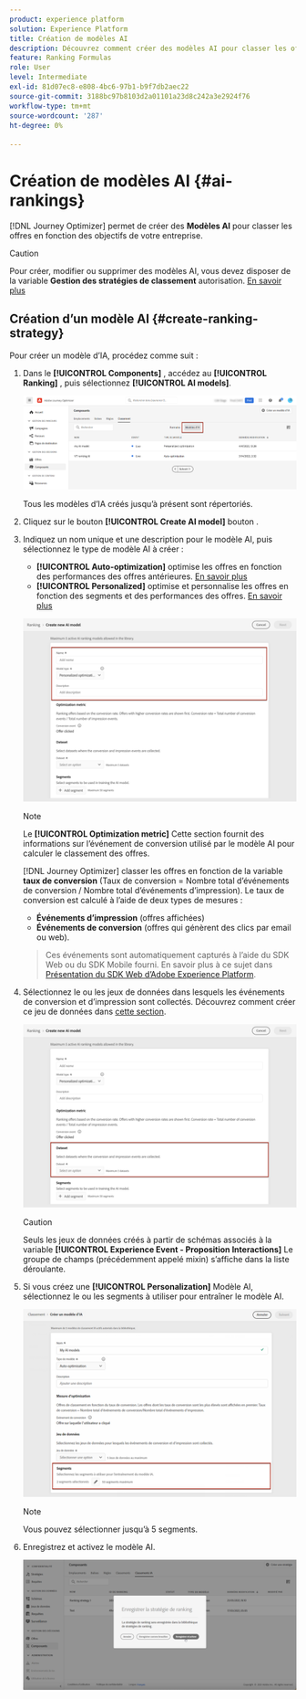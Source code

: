 ```yaml
---
product: experience platform
solution: Experience Platform
title: Création de modèles AI
description: Découvrez comment créer des modèles AI pour classer les offres
feature: Ranking Formulas
role: User
level: Intermediate
exl-id: 81d07ec8-e808-4bc6-97b1-b9f7db2aec22
source-git-commit: 3188bc97b8103d2a01101a23d8c242a3e2924f76
workflow-type: tm+mt
source-wordcount: '287'
ht-degree: 0%

---
```


# Création de modèles AI {#ai-rankings}

[!DNL Journey Optimizer] permet de créer des **Modèles AI** pour classer les offres en fonction des objectifs de votre entreprise.

>[!CAUTION]
>
>Pour créer, modifier ou supprimer des modèles AI, vous devez disposer de la variable **Gestion des stratégies de classement** autorisation. [En savoir plus](../../administration/high-low-permissions.md#manage-ranking-strategies)

## Création d’un modèle AI {#create-ranking-strategy}

Pour créer un modèle d’IA, procédez comme suit :

1. Dans le **[!UICONTROL Components]** , accédez au **[!UICONTROL Ranking]** , puis sélectionnez **[!UICONTROL AI models]**.

   ![](../assets/ai-ranking-list.png)

   Tous les modèles d’IA créés jusqu’à présent sont répertoriés.

1. Cliquez sur le bouton **[!UICONTROL Create AI model]** bouton .

1. Indiquez un nom unique et une description pour le modèle AI, puis sélectionnez le type de modèle AI à créer :

   * **[!UICONTROL Auto-optimization]** optimise les offres en fonction des performances des offres antérieures. [En savoir plus](auto-optimization-model.md)
   * **[!UICONTROL Personalized]** optimise et personnalise les offres en fonction des segments et des performances des offres. [En savoir plus](personalized-optimization-model.md)

   ![](../assets/ai-ranking-fields.png)

   >[!NOTE]
   >
   >Le **[!UICONTROL Optimization metric]** Cette section fournit des informations sur l’événement de conversion utilisé par le modèle AI pour calculer le classement des offres.
   >
   >[!DNL Journey Optimizer] classer les offres en fonction de la variable **taux de conversion** (Taux de conversion = Nombre total d’événements de conversion / Nombre total d’événements d’impression). Le taux de conversion est calculé à l’aide de deux types de mesures :
   >* **Événements d’impression** (offres affichées)
   >* **Événements de conversion** (offres qui génèrent des clics par email ou web).

   >
   >Ces événements sont automatiquement capturés à l’aide du SDK Web ou du SDK Mobile fourni. En savoir plus à ce sujet dans [Présentation du SDK Web d’Adobe Experience Platform](https://experienceleague.adobe.com/docs/experience-platform/edge/home.html?lang=en).

1. Sélectionnez le ou les jeux de données dans lesquels les événements de conversion et d’impression sont collectés. Découvrez comment créer ce jeu de données dans [cette section](#create-dataset). <!--This dataset needs to be associated with a schema that must have the **[!UICONTROL Proposition Interactions]** field group (previously known as mixin) associated with it.-->

   ![](../assets/ai-ranking-dataset-id.png)

   >[!CAUTION]
   >
   >Seuls les jeux de données créés à partir de schémas associés à la variable **[!UICONTROL Experience Event - Proposition Interactions]** Le groupe de champs (précédemment appelé mixin) s’affiche dans la liste déroulante.

1. Si vous créez une **[!UICONTROL Personalization]** Modèle AI, sélectionnez le ou les segments à utiliser pour entraîner le modèle AI.

   ![](../assets/ai-ranking-segments.png)

   >[!NOTE]
   >
   >Vous pouvez sélectionner jusqu’à 5 segments.

1. Enregistrez et activez le modèle AI.

   ![](../assets/ai-ranking-save-activate.png)
